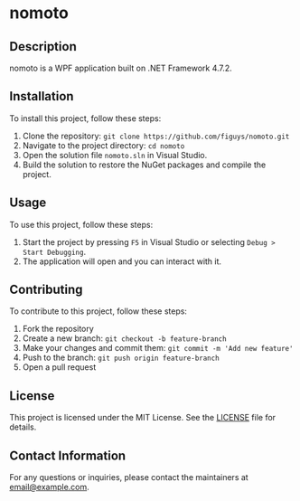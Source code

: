 # nomoto

## Description
nomoto is a WPF application built on .NET Framework 4.7.2.

## Installation
To install this project, follow these steps:
1. Clone the repository: `git clone https://github.com/figuys/nomoto.git`
2. Navigate to the project directory: `cd nomoto`
3. Open the solution file `nomoto.sln` in Visual Studio.
4. Build the solution to restore the NuGet packages and compile the project.

## Usage
To use this project, follow these steps:
1. Start the project by pressing `F5` in Visual Studio or selecting `Debug > Start Debugging`.
2. The application will open and you can interact with it.

## Contributing
To contribute to this project, follow these steps:
1. Fork the repository
2. Create a new branch: `git checkout -b feature-branch`
3. Make your changes and commit them: `git commit -m 'Add new feature'`
4. Push to the branch: `git push origin feature-branch`
5. Open a pull request

## License
This project is licensed under the MIT License. See the [LICENSE](LICENSE) file for details.

## Contact Information
For any questions or inquiries, please contact the maintainers at [email@example.com](mailto:email@example.com).
